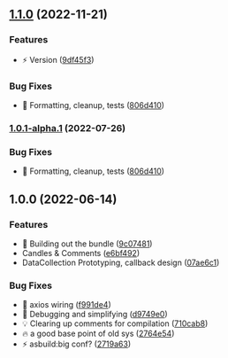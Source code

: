 ## [1.1.0](https://github.com/SteerProtocol/data-connector-template-assemblyscript/compare/v1.0.0...v1.1.0) (2022-11-21)


### Features

* :zap: Version ([9df45f3](https://github.com/SteerProtocol/data-connector-template-assemblyscript/commit/9df45f37e791519af30ecbba8c89a871359812cf))


### Bug Fixes

* :art: Formatting, cleanup, tests ([806d410](https://github.com/SteerProtocol/data-connector-template-assemblyscript/commit/806d4108c85cf3b06c614d47b2b5e66b199405a5))

### [1.0.1-alpha.1](https://github.com/SteerProtocol/data-connector-template-assemblyscript/compare/v1.0.0...v1.0.1-alpha.1) (2022-07-26)


### Bug Fixes

* :art: Formatting, cleanup, tests ([806d410](https://github.com/SteerProtocol/data-connector-template-assemblyscript/commit/806d4108c85cf3b06c614d47b2b5e66b199405a5))

## 1.0.0 (2022-06-14)


### Features

* :construction: Building out the bundle ([9c07481](https://github.com/SteerProtocol/data-connector-template-assemblyscript/commit/9c074812190801c01b264a537f86534c47788317))
* Candles & Comments ([e6bf492](https://github.com/SteerProtocol/data-connector-template-assemblyscript/commit/e6bf4926c5f962e63b88a7a575148eca30cdc13f))
* DataCollection Prototyping, callback design ([07ae6c1](https://github.com/SteerProtocol/data-connector-template-assemblyscript/commit/07ae6c166b55e303c363b10309ee92cacff12fe4))


### Bug Fixes

* :bug: axios wiring ([f991de4](https://github.com/SteerProtocol/data-connector-template-assemblyscript/commit/f991de45b20d1738318318fa80f7fce439c9321e))
* :bug: Debugging and simplifying ([d9749e0](https://github.com/SteerProtocol/data-connector-template-assemblyscript/commit/d9749e018249ff5f9a6003b4331e1702a1e07213))
* :bulb: Clearing up comments for compilation ([710cab8](https://github.com/SteerProtocol/data-connector-template-assemblyscript/commit/710cab8e6f1a5f3714033ff5ba7bf9908f9e570e))
* :fire: a good base point of old sys ([2764e54](https://github.com/SteerProtocol/data-connector-template-assemblyscript/commit/2764e54af9054d43940b6fbc192e0402c0c154ae))
* :zap: asbuild:big conf? ([2719a63](https://github.com/SteerProtocol/data-connector-template-assemblyscript/commit/2719a6322a72ebf16983c8d91da2a5c56217e02e))
